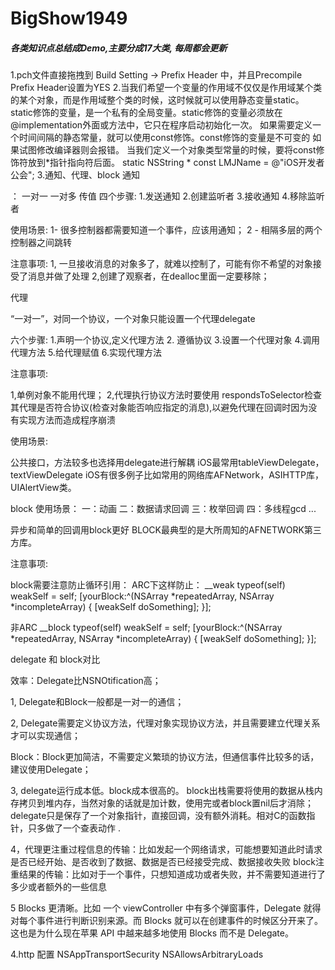 # BigShow1949

##### 各类知识点总结成Demo,主要分成17大类, 每周都会更新
1.pch文件直接拖拽到 Build Setting -> Prefix Header 中，并且Precompile Prefix Header设置为YES
2.当我们希望一个变量的作用域不仅仅是作用域某个类的某个对象，而是作用域整个类的时候，这时候就可以使用静态变量static。static修饰的变量，是一个私有的全局变量。static修饰的变量必须放在@implementation外面或方法中，它只在程序启动初始化一次。
  如果需要定义一个时间间隔的静态常量，就可以使用const修饰。const修饰的变量是不可变的 如果试图修改编译器则会报错。  当我们定义一个对象类型常量的时候，要将const修饰符放到*指针指向符后面。
  static NSString * const LMJName = @"iOS开发者公会";
3.通知、代理、block
通知

： 一对一  一对多  传值
四个步骤:
1.发送通知
2.创建监听者
3.接收通知
4.移除监听者

使用场景:
1- 很多控制器都需要知道一个事件，应该用通知；
2 - 相隔多层的两个控制器之间跳转

注意事项:
1, 一旦接收消息的对象多了，就难以控制了，可能有你不希望的对象接受了消息并做了处理
2,创建了观察者，在dealloc里面一定要移除；

代理

“一对一”，对同一个协议，一个对象只能设置一个代理delegate


六个步骤:
1.声明一个协议,定义代理方法
2. 遵循协议
3.设置一个代理对象
4.调用代理方法
5.给代理赋值
6.实现代理方法

注意事项:

1,单例对象不能用代理；
2,代理执行协议方法时要使用 respondsToSelector检查其代理是否符合协议(检查对象能否响应指定的消息),以避免代理在回调时因为没有实现方法而造成程序崩溃



使用场景:

公共接口，方法较多也选择用delegate进行解耦
iOS最常用tableViewDelegate，textViewDelegate
iOS有很多例子比如常用的网络库AFNetwork，ASIHTTP库，UIAlertView类。

block
使用场景：
一：动画
二：数据请求回调
三：枚举回调
四：多线程gcd
...

异步和简单的回调用block更好
BLOCK最典型的是大所周知的AFNETWORK第三方库。

注意事项:

block需要注意防止循环引用：
ARC下这样防止：
__weak typeof(self) weakSelf = self;
[yourBlock:^(NSArray *repeatedArray, NSArray *incompleteArray) {
[weakSelf doSomething];
}];

非ARC
__block typeof(self) weakSelf = self;
[yourBlock:^(NSArray *repeatedArray, NSArray *incompleteArray) {
[weakSelf doSomething];
}];

delegate 和 block对比


效率：Delegate比NSNOtification高；

1,   Delegate和Block一般都是一对一的通信；


2,   Delegate需要定义协议方法，代理对象实现协议方法，并且需要建立代理关系才可以实现通信；

Block：Block更加简洁，不需要定义繁琐的协议方法，但通信事件比较多的话，建议使用Delegate；


3,  delegate运行成本低。block成本很高的。
block出栈需要将使用的数据从栈内存拷贝到堆内存，当然对象的话就是加计数，使用完或者block置nil后才消除；delegate只是保存了一个对象指针，直接回调，没有额外消耗。相对C的函数指针，只多做了一个查表动作 .

4，代理更注重过程信息的传输：比如发起一个网络请求，可能想要知道此时请求是否已经开始、是否收到了数据、数据是否已经接受完成、数据接收失败
block注重结果的传输：比如对于一个事件，只想知道成功或者失败，并不需要知道进行了多少或者额外的一些信息


5 Blocks 更清晰。比如 一个 viewController 中有多个弹窗事件，Delegate 就得对每个事件进行判断识别来源。而 Blocks 就可以在创建事件的时候区分开来了。这也是为什么现在苹果 API 中越来越多地使用 Blocks 而不是 Delegate。 

4.http 配置
<key>NSAppTransportSecurity</key>
<dict>
<key>NSAllowsArbitraryLoads</key>
<true/>
</dict>

